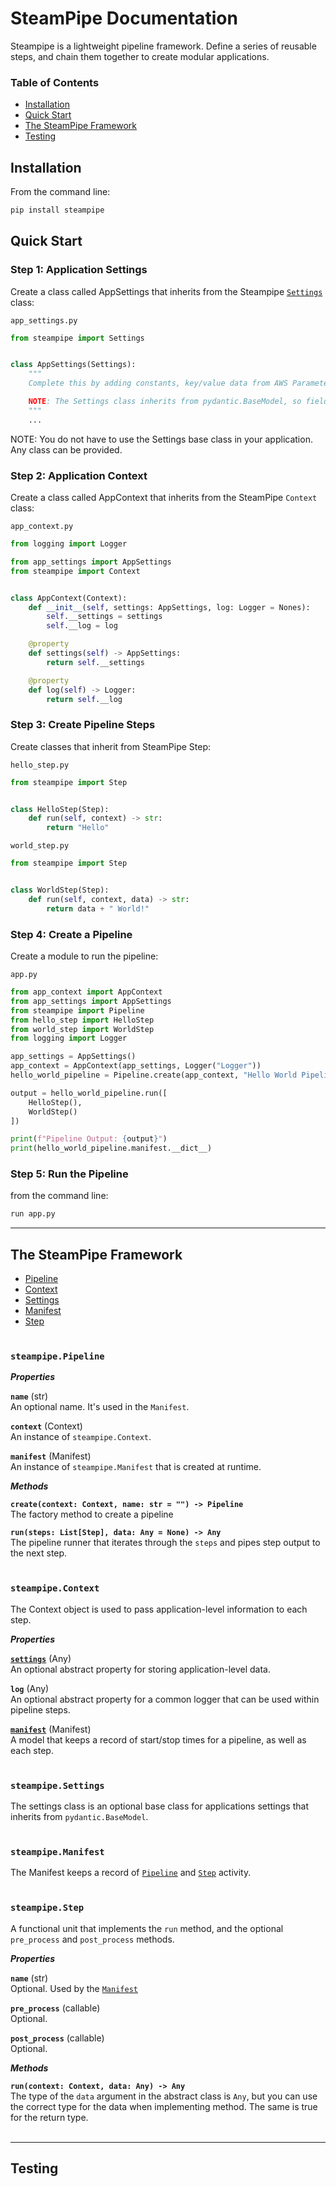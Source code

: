 # SteamPipe Documentation
Steampipe is a lightweight pipeline framework. Define a series of reusable steps, and chain them together to create modular applications.

### Table of Contents

* [Installation](#installation)
* [Quick Start](#quick-start)
* [The SteamPipe Framework](#the-pipeline-framework)
* [Testing](#testing)

## Installation

From the command line:
```sh
pip install steampipe
```

## Quick Start

### Step 1: Application Settings
Create a class called AppSettings that inherits from the Steampipe [`Settings`](Settings) class:

`app_settings.py`
```python
from steampipe import Settings


class AppSettings(Settings):
    """
    Complete this by adding constants, key/value data from AWS Parameter Store, etc

    NOTE: The Settings class inherits from pydantic.BaseModel, so fields must be typed appropriately
    """
    ...
```
NOTE: You do not have to use the Settings base class in your application. Any class can be provided.

### Step 2: Application Context
Create a class called AppContext that inherits from the SteamPipe `Context` class:

`app_context.py`
```python
from logging import Logger

from app_settings import AppSettings
from steampipe import Context


class AppContext(Context):
    def __init__(self, settings: AppSettings, log: Logger = Nones):
        self.__settings = settings
        self.__log = log

    @property
    def settings(self) -> AppSettings:
        return self.__settings

    @property
    def log(self) -> Logger:
        return self.__log
```

### Step 3: Create Pipeline Steps
Create classes that inherit from SteamPipe Step:

`hello_step.py`
```python
from steampipe import Step


class HelloStep(Step):
    def run(self, context) -> str:
        return "Hello"
```

`world_step.py`
```python
from steampipe import Step


class WorldStep(Step):
    def run(self, context, data) -> str:
        return data + " World!"
```

### Step 4: Create a Pipeline
Create a module to run the pipeline:

`app.py`
```python
from app_context import AppContext
from app_settings import AppSettings
from steampipe import Pipeline
from hello_step import HelloStep
from world_step import WorldStep
from logging import Logger

app_settings = AppSettings()
app_context = AppContext(app_settings, Logger("Logger"))
hello_world_pipeline = Pipeline.create(app_context, "Hello World Pipeline")

output = hello_world_pipeline.run([
    HelloStep(),
    WorldStep()
])

print(f"Pipeline Output: {output}")
print(hello_world_pipeline.manifest.__dict__)

```

### Step 5: Run the Pipeline
from the command line:
```sh
run app.py
```
---

## The SteamPipe Framework
* [Pipeline](#steampipe.pipeline)
* [Context](#steampipe.context)
* [Settings](#steampipe.settings)
* [Manifest](#steampipe.manifest)
* [Step](#steampipe.step)
<br><br>


### __`steampipe.Pipeline`__

***Properties***

__`name`__ (str)<br>
An optional name. It's used in the `Manifest`.

__`context`__ (Context)<br>
An instance of `steampipe.Context`.

__`manifest`__ (Manifest)<br>
An instance of `steampipe.Manifest` that is created at runtime.

***Methods***

__`create(context: Context, name: str = "") -> Pipeline`__<br>
The factory method to create a pipeline

__`run(steps: List[Step], data: Any = None) -> Any`__<br>
The pipeline runner that iterates through the `steps` and pipes step output to the next step.
<br><br>


### __`steampipe.Context`__
The Context object is used to pass application-level information to each step.

***Properties***

__[`settings`](#settings)__ (Any)<br>
An optional abstract property for storing application-level data.

__`log`__ (Any)<br>
An optional abstract property for a common logger that can be used within pipeline steps.

__[`manifest`](#manifest)__ (Manifest)<br>
A model that keeps a record of start/stop times for a pipeline, as well as each step.
<br><br>


### __`steampipe.Settings`__
The settings class is an optional base class for applications settings that inherits from `pydantic.BaseModel`.
<br><br>


### __`steampipe.Manifest`__
The Manifest keeps a record of [`Pipeline`](#pipeline) and [`Step`](#step) activity.
<br><br>


### __`steampipe.Step`__
A functional unit that implements the `run` method, and the optional `pre_process` and `post_process` methods.

***Properties***

__`name`__ (str)<br>
Optional. Used by the [`Manifest`](#steampipe.manifest)

__`pre_process`__ (callable)<br>
Optional.

__`post_process`__ (callable)<br>
Optional.

***Methods***

__`run(context: Context, data: Any) -> Any`__<br>
The type of the `data` argument in the abstract class is `Any`, but you can use the correct type for the data when implementing method. The same is true for the return type.
<br><br>

___

## Testing
